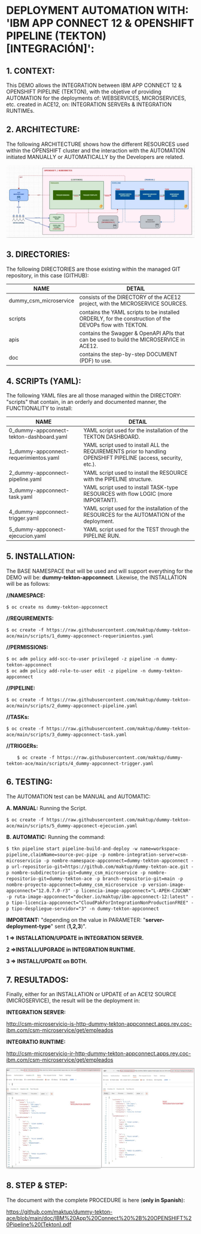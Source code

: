 # DEPLOYMENT AUTOMATION WITH: 'IBM APP CONNECT 12 & OPENSHIFT PIPELINE (TEKTON) [INTEGRACIÓN]':

## 1. CONTEXT:
This DEMO allows the INTEGRATION between IBM APP CONNECT 12 & OPENSHIFT PIPELINE (TEKTON), with the objetive of providing AUTOMATION for the deployments of: WEBSERVICES, MICROSERVICES, etc. created in ACE12, on: INTEGRATION SERVERs & INTEGRATION RUNTIMEs.


## 2. ARCHITECTURE:
The following ARCHITECTURE shows how the different RESOURCES used within the OPENSHIFT cluster and the interaction with the AUTOMATION initiated MANUALLY or AUTOMATICALLY by the Developers are related.

![alt text](https://github.com/maktup/dummy-tekton-ace/blob/main/images/Arquitectura.jpg?raw=true)


## 3. DIRECTORIES:
The following DIRECTORIES are those existing within the managed GIT repository, in this case (GITHUB):

| NAME |  DETAIL  |
| ------------ | ------------ |
| dummy_csm_microservice | consists of the DIRECTORY of the ACE12 project, with the MICROSERVICE SOURCES. |
| scripts | contains the YAML scripts to be installed ORDERLY, for the construction of the DEVOPs flow with TEKTON. |
| apis | contains the Swagger & OpenAPI APIs that can be used to build the MICROSERVICE in ACE12. |
| doc | contains the step-by-step DOCUMENT (PDF) to use. |


## 4. SCRIPTs (YAML):
The following YAML files are all those managed within the DIRECTORY: "scripts" that contain, in an orderly and documented manner, the FUNCTIONALITY to install:

| NAME | DETAIL |
| ------------ | ------------ |
| 0_dummy-appconnect-tekton-dashboard.yaml   |  YAML script used for the installation of the TEKTON DASHBOARD. |
| 1_dummy-appconnect-requerimientos.yaml  | YAML script used to install ALL the REQUIREMENTS prior to handling OPENSHIFT PIPELINE (access, security, etc.). |
| 2_dummy-appconnect-pipeline.yaml | YAML script used to install the RESOURCE with the PIPELINE structure. |
| 3_dummy-appconnect-task.yaml | YAML script used to install TASK-type RESOURCES with flow LOGIC (more IMPORTANT). |
| 4_dummy-appconnect-trigger.yaml  | YAML script used for the installation of the RESOURCES for the AUTOMATION of the deployment. |
| 5_dummy-appconect-ejecucion.yaml | YAML script used for the TEST through the PIPELINE RUN. |


## 5. INSTALLATION:
The BASE NAMESPACE that will be used and will support everything for the DEMO will be: **dummy-tekton-appconnect**. Likewise, the INSTALLATION will be as follows:

**//NAMESPACE:**

    $ oc create ns dummy-tekton-appconnect


**//REQUIREMENTS:**

    $ oc create -f https://raw.githubusercontent.com/maktup/dummy-tekton-ace/main/scripts/1_dummy-appconnect-requerimientos.yaml

**//PERMISSIONS:**

    $ oc adm policy add-scc-to-user privileged -z pipeline -n dummy-tekton-appconnect
    $ oc adm policy add-role-to-user edit -z pipeline -n dummy-tekton-appconnect

**//PIPELINE:**

    $ oc create -f https://raw.githubusercontent.com/maktup/dummy-tekton-ace/main/scripts/2_dummy-appconnect-pipeline.yaml

**//TASKs:**

    $ oc create -f https://raw.githubusercontent.com/maktup/dummy-tekton-ace/main/scripts/3_dummy-appconnect-task.yaml

**//TRIGGERs:**

        $ oc create -f https://raw.githubusercontent.com/maktup/dummy-tekton-ace/main/scripts/4_dummy-appconnect-trigger.yaml


## 6. TESTING:
The AUTOMATION test can be MANUAL and AUTOMATIC:

**A. MANUAL:** 
Running the Script.

    $ oc create -f https://raw.githubusercontent.com/maktup/dummy-tekton-ace/main/scripts/5_dummy-appconect-ejecucion.yaml

**B. AUTOMATIC:** 
Running the command:

    $ tkn pipeline start pipeline-build-and-deploy -w name=workspace-pipeline,claimName=source-pvc-pipe -p nombre-integration-server=csm-microservicio -p nombre-namespace-appconnect=dummy-tekton-appconnect -p url-repositorio-git=https://github.com/maktup/dummy-tekton-ace.git -p nombre-subdirectorio-git=dummy_csm_microservice -p nombre-repositorio-git=dummy-tekton-ace -p branch-repositorio-git=main -p nombre-proyecto-appconnect=dummy_csm_microservice -p version-image-appconnect="12.0.7.0-r3" -p licencia-image-appconnect="L-APEH-CJUCNR" -p ruta-image-appconnect="docker.io/maktup/ibm-appconnect-12:latest" -p tipo-licencia-appconnect="CloudPakForIntegrationNonProductionFREE" -p tipo-despliegue-servidor="3" -n dummy-tekton-appconnect

**IMPORTANT:** "depending on the value in PARAMETER: "**server-deployment-type**" sent (**1,2,3**)".

**1 => INSTALLATION/UPDATE in INTEGRATION SERVER.**

**2 =>INSTALL/UPGRADE in INTEGRATION RUNTIME.**

**3 => INSTALL/UPDATE on BOTH.**


## 7. RESULTADOS:
Finally, either for an INSTALLATION or UPDATE of an ACE12 SOURCE (MICROSERVICE), the result will be the deployment in:

**INTEGRATION SERVER:**

http://csm-microservicio-is-http-dummy-tekton-appconnect.apps.rey.coc-ibm.com/csm-microservice/get/empleados

**INTEGRATIO RUNTIME:**

http://csm-microservicio-ir-http-dummy-tekton-appconnect.apps.rey.coc-ibm.com/csm-microservice/get/empleados

![alt text](https://github.com/maktup/dummy-tekton-ace/blob/main/images/Testing.jpg?raw=true)


## 8. STEP & STEP:
The document with the complete PROCEDURE is here (**only in Spanish**):

https://github.com/maktup/dummy-tekton-ace/blob/main/doc/IBM%20App%20Connect%20%2B%20OPENSHIFT%20Pipeline%20(Tekton).pdf

